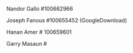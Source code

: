 Nandor Gallo #100662966

Joseph Fanous #100655452 (GoogleDownload)

Hanan Amer # 100659601

Garry Masaun #
